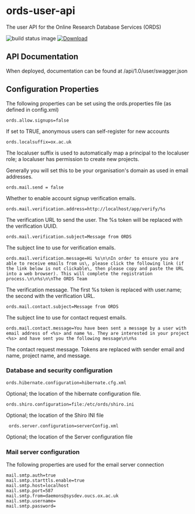 # ords-user-api

The user API for the Online Research Database Services (ORDS)

![build status image](https://travis-ci.org/ox-it/ords-user-api.svg?branch=master) [![Download](https://api.bintray.com/packages/scottbw/ords/ords-user-api/images/download.svg) ](https://bintray.com/scottbw/ords/ords-user-api/_latestVersion)

## API Documentation

When deployed, documentation can be found at /api/1.0/user/swagger.json

## Configuration Properties

The following properties can be set using the ords.properties file (as defined in config.xml)

    ords.allow.signups=false

If set to TRUE, anonymous users can self-register for new accounts

    ords.localsuffix=ox.ac.uk

The localuser suffix is used to automatically map a principal to the localuser role; a localuser has permission to create new projects.

Generally you will set this to be your organisation's domain as used in email addresses.

    ords.mail.send = false

Whether to enable account signup verification emails.

    ords.mail.verification.address=http://localhost/app/verify/%s
    
The verification URL to send the user. The %s token will be replaced with the verification UUID.

    ords.mail.verification.subject=Message from ORDS
    
The subject line to use for verification emails.

    ords.mail.verification.message=Hi %s\n\nIn order to ensure you are able to receive emails from us\, please click the following link (if the link below is not clickable\, then please copy and paste the URL into a web browser). This will complete the registration process.\n\n%s\n\nThe ORDS Team

The verification message. The first %s token is replaced with user.name; the second with the verification URL.

    ords.mail.contact.subject=Message from ORDS
    
The subject line to use for contact request emails.

    ords.mail.contact.message=You have been sent a message by a user with email address of <%s> and name %s. They are interested in your project <%s> and have sent you the following message\n\n%s

The contact request message. Tokens are replaced with sender email and name, project name, and message.

### Database and security configuration

    ords.hibernate.configuration=hibernate.cfg.xml

Optional; the location of the hibernate configuration file.

    ords.shiro.configuration=file:/etc/ords/shiro.ini

Optional; the location of the Shiro INI file

     ords.server.configuration=serverConfig.xml

Optional; the location of the Server configuration file

### Mail server configuration

The following properties are used for the email server connection

    mail.smtp.auth=true
    mail.smtp.starttls.enable=true
    mail.smtp.host=localhost
    mail.smtp.port=587
    mail.smtp.from=daemons@sysdev.oucs.ox.ac.uk
    mail.smtp.username=
    mail.smtp.password=

